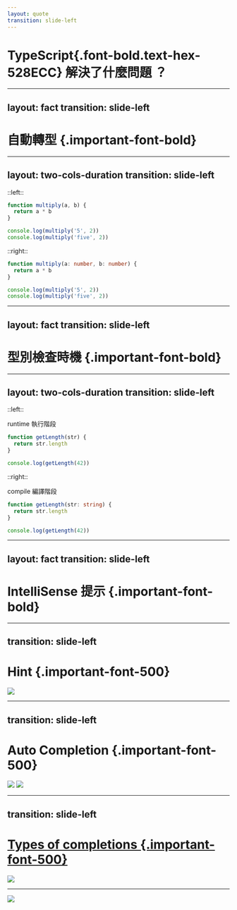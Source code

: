```yaml
---
layout: quote
transition: slide-left
---
```


# TypeScript{.font-bold.text-hex-528ECC} 解決了什麼問題 ？

<!--
🙋‍♂️ JavaScript 有什麼痛點？[click]
-->

---
layout: fact
transition: slide-left
---

# 自動轉型 {.important-font-bold}

---
layout: two-cols-duration
transition: slide-left
---

::left::

<div duration-slow :class="[{'translate-y-[6rem] translate-x-[18rem]' : $clicks < 1}]">
  <div text-center>
    <devicon-javascript text-3xl mb-2 />
  </div>

```js {monaco-run} {autorun:false}
function multiply(a, b) {
  return a * b
}

console.log(multiply('5', 2))
console.log(multiply('five', 2))
```
</div>

::right::

<div class="forward:duration-slow-sub" v-click="1">
<div text-center>
  <devicon-typescript class="text-3xl mb-2" />
</div>

```ts twoslash
function multiply(a: number, b: number) {
  return a * b
}

console.log(multiply('5', 2))
console.log(multiply('five', 2))
```
</div>

---
layout: fact
transition: slide-left
---

# 型別檢查時機 {.important-font-bold}

---
layout: two-cols-duration
transition: slide-left
---

::left::

<div class="duration-slow" :class="[{'translate-y-[6rem] translate-x-[18rem]' : $clicks < 1}]">
  <div text-center>
    <devicon-javascript class="text-3xl mb-3" />
    <div class="text-xl mb-2">runtime 執行階段</div>
  </div>

```js {monaco-run} {autorun:false}
function getLength(str) {
  return str.length
}

console.log(getLength(42))
```
</div>

::right::

<div forward:duration-slow-sub v-click="1">
  <div text-center>
    <devicon-typescript class="text-3xl mb-3" />
    <div class="text-xl mb-2">compile 編譯階段</div>
  </div>

```ts twoslash
function getLength(str: string) {
  return str.length
}

console.log(getLength(42))
```
</div>

<!--
為什麼是 undefined、NaN? 因為 JavaScript 是動態型別語言，變數型別要到執行時才能確認
而 TypeScript 是靜態型別語言 [click]
在編譯階段就會自動檢查值是否在允許的型別範圍內，當型別不符，就會立即阻止執行，這也是 TypeScript 型別約束機制
而型別錯誤提示也能提升開發體驗 [click]
-->

---
layout: fact
transition: slide-left
---

# IntelliSense 提示 {.important-font-bold}

<!-- IDE 智能補全，例如提示變數、方法和屬性 [click] -->

---
transition: slide-left
---

# Hint {.important-font-500}

<img src="/assets/hint.png" />

<!--
IDE 會提供 TypeScript 定義參數的型別相關提示訊息。
getLength [click]
-->
---
transition: slide-left
---

# Auto Completion {.important-font-500}

<img src="/assets/auto-completion-js.png" mb-6 v-click="1" />
<img src="/assets/auto-completion-ts.png" v-click="3" />

<div v-drag="[104,160,460,72]" border="rounded-md red 2" important-border-rd-0 v-click="2" />

<!--
如果沒有確定型別的時候，IDE 會列出一大堆可能的屬性 [click] 例如紅框的部分會包含框架相關的屬性參數

而 TypeScript 靜態型別特性，可以透過推論的方式，讓 IDE 提供實際存在的屬性來做補全。 [click]
-->

---
transition: slide-left
---

<a href="https://code.visualstudio.com/docs/editing/intellisense#_types-of-completions" target="_blank" class="flex gap-2">

# Types of completions {.important-font-500}

<devicon-vscode text-xl />

</a>

<img src="/assets/completions.png" />

<!--
上圖是 VS Code 官方的 completion icon 對照表，完整內容可以再參考官方文檔。 [click]
-->

---

<v-switch>
  <template #0>
    <h1 class="duration-slow important-text-3em important-font-600 translate-y-[13rem] translate-x-[5rem]">
      <span>TypeScript</span> 與 <span>JavaScript</span> 差異
    </h1>
  </template>
  <template #1>
    <h1 class="duration-slow important-text-3em important-font-600 translate-y-[13rem] translate-x-[5rem]" :class="{ 'mark': $clicks >= 1 }">
      <span text-black font-600>TypeScript</span> 是 <span text-black font-600>JavaScript</span> 超集
    </h1>
  </template>
</v-switch>

<img src="/assets/superset.webp" mx-auto forward:duration-slow v-click="2" />

<!--
目前我們已經對靜態型別語言的特性與型別約束機制有了初步認識。
基本上，JavaScript 有的功能，TypeScript 全部都有，所以可以說 TypeScript 是 JavaScript 的超集。 [click]
所謂「超集」，就是在保留原有功能的基礎上進行擴展。
就像超級賽亞人是賽亞人進化版一樣 [click]
-->